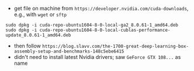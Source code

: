 * get file on machine from `https://developer.nvidia.com/cuda-downloads`, e.g., with `wget` or `sftp`

```
sudo dpkg -i cuda-repo-ubuntu1604-8-0-local-ga2_8.0.61-1_amd64.deb
sudo dpkg -i cuda-repo-ubuntu1604-8-0-local-cublas-performance-update_8.0.61-1_amd64.deb
```

* then follow `https://blog.slavv.com/the-1700-great-deep-learning-box-assembly-setup-and-benchmarks-148c5ebe6415`
* didn't need to install latest Nvidia drivers; saw `GeForce GTX 108...` as name
